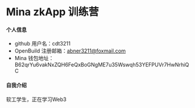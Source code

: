 # Mina zkApp 训练营


#### 个人信息

- github 用户名：cdt3211
- OpenBuild 注册邮箱：abner3211@foxmail.com
- Mina 钱包地址：B62qrYu6vakNxZQH6FeQxBoGNgME7u35Wswqh53YEFPUVr7HwNrhiQC

#### 自我介绍
软工学生，正在学习Web3
